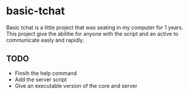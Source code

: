 # basic-tchat

  Basic tchat is a little project that was seating in my computer for 1 years. This project give the abilitie for anyone with the script and an active to communicate
easly and rapidly.

## TODO
* Finsih the help command
* Add the server script
* Give an executable version of the core and server
